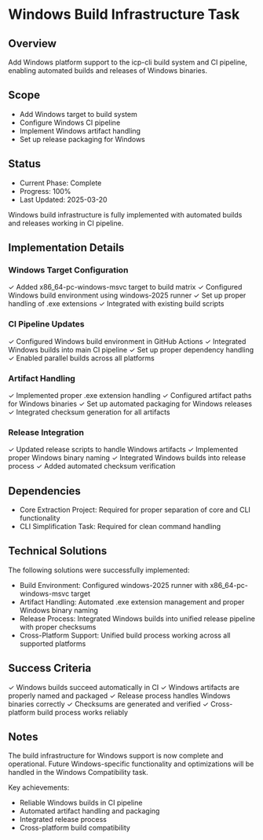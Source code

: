# Windows Build Infrastructure Task

## Overview

Add Windows platform support to the icp-cli build system and CI pipeline, enabling automated builds and releases of Windows binaries.

## Scope

- Add Windows target to build system
- Configure Windows CI pipeline
- Implement Windows artifact handling
- Set up release packaging for Windows

## Status

- Current Phase: Complete
- Progress: 100%
- Last Updated: 2025-03-20

Windows build infrastructure is fully implemented with automated builds and releases working in CI pipeline.

## Implementation Details

### Windows Target Configuration

✓ Added x86_64-pc-windows-msvc target to build matrix
✓ Configured Windows build environment using windows-2025 runner
✓ Set up proper handling of .exe extensions
✓ Integrated with existing build scripts

### CI Pipeline Updates

✓ Configured Windows build environment in GitHub Actions
✓ Integrated Windows builds into main CI pipeline
✓ Set up proper dependency handling
✓ Enabled parallel builds across all platforms

### Artifact Handling

✓ Implemented proper .exe extension handling
✓ Configured artifact paths for Windows binaries
✓ Set up automated packaging for Windows releases
✓ Integrated checksum generation for all artifacts

### Release Integration

✓ Updated release scripts to handle Windows artifacts
✓ Implemented proper Windows binary naming
✓ Integrated Windows builds into release process
✓ Added automated checksum verification

## Dependencies

- Core Extraction Project: Required for proper separation of core and CLI functionality
- CLI Simplification Task: Required for clean command handling

## Technical Solutions

The following solutions were successfully implemented:

- Build Environment: Configured windows-2025 runner with x86_64-pc-windows-msvc target
- Artifact Handling: Automated .exe extension management and proper Windows binary naming
- Release Process: Integrated Windows builds into unified release pipeline with proper checksums
- Cross-Platform Support: Unified build process working across all supported platforms

## Success Criteria

✓ Windows builds succeed automatically in CI
✓ Windows artifacts are properly named and packaged
✓ Release process handles Windows binaries correctly
✓ Checksums are generated and verified
✓ Cross-platform build process works reliably

## Notes

The build infrastructure for Windows support is now complete and operational. Future Windows-specific functionality and optimizations will be handled in the Windows Compatibility task.

Key achievements:

- Reliable Windows builds in CI pipeline
- Automated artifact handling and packaging
- Integrated release process
- Cross-platform build compatibility
